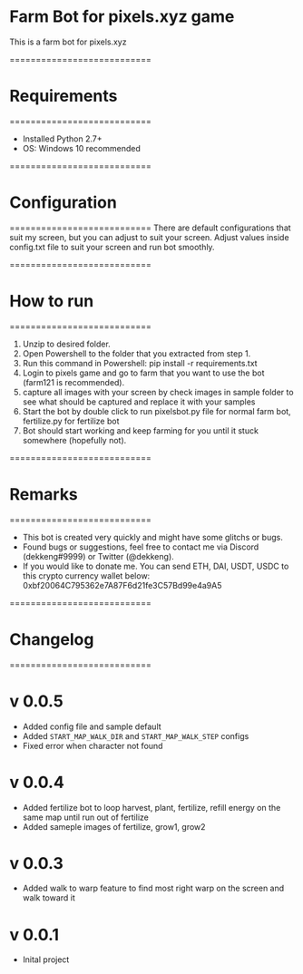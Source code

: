 # Farm Bot for pixels.xyz game
This is a farm bot for pixels.xyz

===========================
# Requirements
===========================
- Installed Python 2.7+
- OS: Windows 10 recommended

===========================
# Configuration
===========================
There are default configurations that suit my screen, but you can adjust to suit your screen.
Adjust values inside config.txt file to suit your screen and run bot smoothly.

===========================
# How to run
===========================
1. Unzip to desired folder.
2. Open Powershell to the folder that you extracted from step 1.
3. Run this command in Powershell: pip install -r requirements.txt
4. Login to pixels game and go to farm that you want to use the bot (farm121 is recommended).
5. capture all images with your screen by check images in sample folder to see what should be captured and replace it with your samples
6. Start the bot by double click to run pixelsbot.py file for normal farm bot,
   fertilize.py for fertilize bot
7. Bot should start working and keep farming for you until it stuck somewhere (hopefully not).

===========================
# Remarks
===========================
- This bot is created very quickly and might have some glitchs or bugs.
- Found bugs or suggestions, feel free to contact me via Discord (dekkeng#9999) or Twitter (@dekkeng).
- If you would like to donate me. You can send ETH, DAI, USDT, USDC to this crypto currency wallet below:
  0xbf20064C795362e7A87F6d21fe3C57Bd99e4a9A5

===========================
# Changelog
===========================
# v 0.0.5
+ Added config file and sample default
+ Added `START_MAP_WALK_DIR` and `START_MAP_WALK_STEP` configs
+ Fixed error when character not found

# v 0.0.4
+ Added fertilize bot to loop harvest, plant, fertilize, refill energy on the same map until run out of fertilize
+ Added sameple images of fertilize, grow1, grow2

# v 0.0.3
+ Added walk to warp feature to find most right warp on the screen and walk toward it

# v 0.0.1
+ Inital project